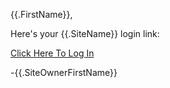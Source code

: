{{.FirstName}},

Here's your {{.SiteName}} login link:

[Click Here To Log In]({{.DestinationUrl}})

-{{.SiteOwnerFirstName}}
